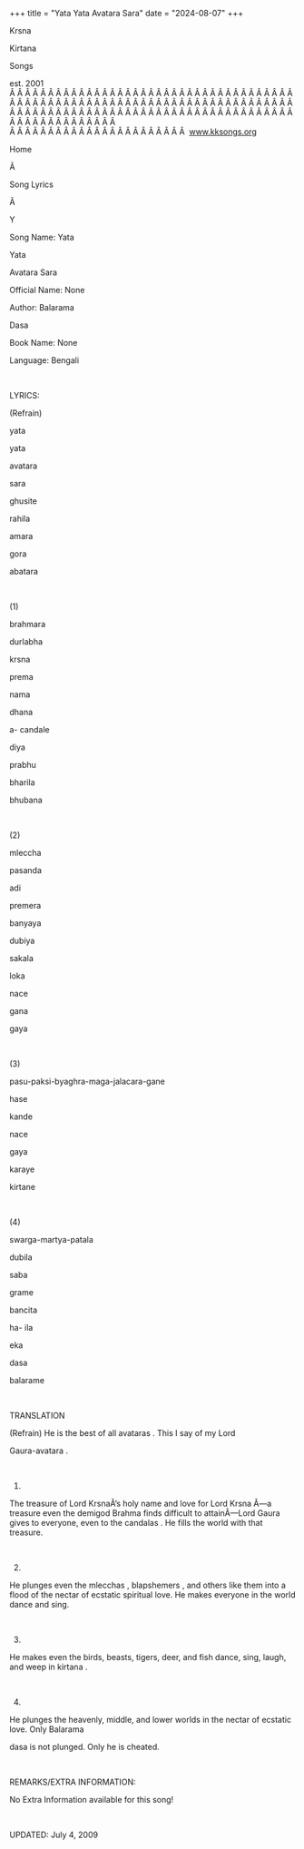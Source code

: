 +++ 
title = "Yata Yata Avatara Sara"
date = "2024-08-07"
+++

Krsna
 
Kirtana
 
Songs

est. 2001
Â Â Â Â Â Â Â Â Â Â Â Â Â Â Â Â Â Â Â Â Â Â Â Â Â Â Â Â Â Â Â Â Â Â Â Â Â Â Â Â Â Â Â Â Â Â Â Â Â Â Â Â Â Â Â Â Â Â Â Â Â Â Â Â Â Â Â Â Â Â Â Â Â Â Â Â Â Â Â Â Â Â Â Â Â Â Â Â Â Â Â Â Â Â Â Â Â Â Â Â Â Â Â Â Â Â Â Â Â Â Â Â Â Â Â Â Â Â Â Â Â Â Â Â Â  
Â Â Â Â Â Â Â Â Â Â Â Â Â Â Â Â Â Â Â Â Â Â Â  
www.kksongs.org








Home


Ã 
 
Song Lyrics
 
Ã 
 
Y


Song Name: 
Yata
 
Yata
 
Avatara
 Sara


Official Name: None


Author: 
Balarama
 
Dasa


Book Name: None


Language: 
Bengali




 


LYRICS:


(Refrain)


yata
 
yata
 
avatara


sara


ghusite
 
rahila
 
amara
 
gora
 
abatara


 


(1)


brahmara
 
durlabha
 
krsna
 
prema
 
nama


dhana


a-
candale
 
diya
 
prabhu


bharila
 
bhubana


 


(2)


mleccha
 
pasanda
 
adi
 
premera
 
banyaya


dubiya
 
sakala
 
loka
 
nace
 
gana


gaya


 


(3)


pasu-paksi-byaghra-maga-jalacara-gane


hase
 
kande
 
nace


gaya
 
karaye
 
kirtane


 


(4)


swarga-martya-patala
 
dubila
 
saba
 
grame


bancita

ha-
ila
 
eka
 
dasa
 
balarame


 


TRANSLATION


(Refrain)
He is the best of all 
avataras
. This I say of my Lord

Gaura-avatara
.


 


1)
The treasure of Lord 
KrsnaÂ’s
 holy name and love for
Lord 
Krsna
Â—a treasure even the demigod Brahma finds
difficult to attainÂ—Lord 
Gaura
 gives to everyone,
even to the 
candalas
. He fills the world with that
treasure.


 


2)
He plunges even the 
mlecchas
, 
blapshemers
,
and others like them into a flood of the nectar of ecstatic spiritual love. He
makes everyone in the world dance and sing.


 


3)
He makes even the birds, beasts, tigers, deer, and fish dance, sing, laugh, and
weep in 
kirtana
.


 


4)
He plunges the heavenly, middle, and lower worlds in the nectar of ecstatic
love. Only 
Balarama
 
dasa
 is
not plunged. Only he is cheated.


 


REMARKS/EXTRA INFORMATION:


No
Extra Information available for this song!


 


UPDATED:
 July 4, 2009
